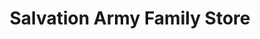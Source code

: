 ---
title: "Salvation Army Family Store"
url: /dunedin/salvation-army-family-store/
shop: charity
---